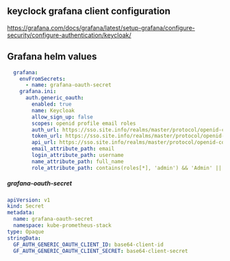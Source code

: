 
## keyclock grafana client configuration
https://grafana.com/docs/grafana/latest/setup-grafana/configure-security/configure-authentication/keycloak/


## Grafana helm values
```yaml
  grafana:
    envFromSecrets:
      - name: grafana-oauth-secret
    grafana.ini:
      auth.generic_oauth:
        enabled: true
        name: Keycloak
        allow_sign_up: false
        scopes: openid profile email roles
        auth_url: https://sso.site.info/realms/master/protocol/openid-connect/auth
        token_url: https://sso.site.info/realms/master/protocol/openid-connect/token
        api_url: https://sso.site.info/realms/master/protocol/openid-connect/userinfo
        email_attribute_path: email
        login_attribute_path: username
        name_attribute_path: full_name
        role_attribute_path: contains(roles[*], 'admin') && 'Admin' || contains(roles[*], 'editor') && 'Editor' || 'Viewer'
```

##### grafana-oauth-secret
```yaml
apiVersion: v1
kind: Secret
metadata:
  name: grafana-oauth-secret
  namespace: kube-prometheus-stack
type: Opaque
stringData:
  GF_AUTH_GENERIC_OAUTH_CLIENT_ID: base64-client-id
  GF_AUTH_GENERIC_OAUTH_CLIENT_SECRET: base64-client-secret

```
